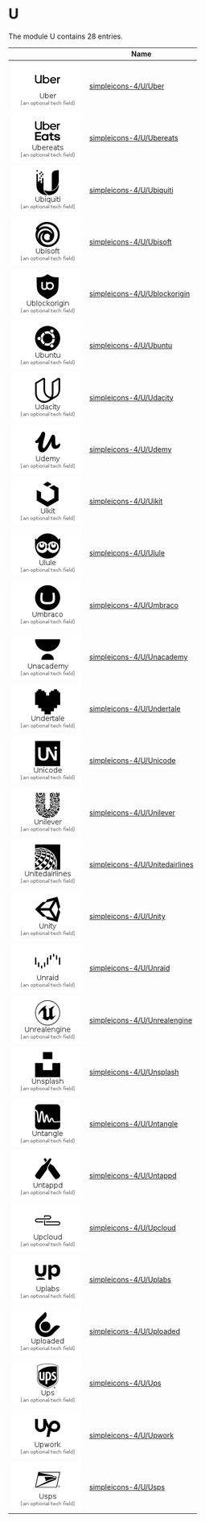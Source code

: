 # U

The module U contains 28 entries.



| |Name|
|:---:|---|
|![Uber](../simpleicons-4/U/Uber.element.png)|[simpleicons-4/U/Uber](../simpleicons-4/U/Uber.md)
|![Ubereats](../simpleicons-4/U/Ubereats.element.png)|[simpleicons-4/U/Ubereats](../simpleicons-4/U/Ubereats.md)
|![Ubiquiti](../simpleicons-4/U/Ubiquiti.element.png)|[simpleicons-4/U/Ubiquiti](../simpleicons-4/U/Ubiquiti.md)
|![Ubisoft](../simpleicons-4/U/Ubisoft.element.png)|[simpleicons-4/U/Ubisoft](../simpleicons-4/U/Ubisoft.md)
|![Ublockorigin](../simpleicons-4/U/Ublockorigin.element.png)|[simpleicons-4/U/Ublockorigin](../simpleicons-4/U/Ublockorigin.md)
|![Ubuntu](../simpleicons-4/U/Ubuntu.element.png)|[simpleicons-4/U/Ubuntu](../simpleicons-4/U/Ubuntu.md)
|![Udacity](../simpleicons-4/U/Udacity.element.png)|[simpleicons-4/U/Udacity](../simpleicons-4/U/Udacity.md)
|![Udemy](../simpleicons-4/U/Udemy.element.png)|[simpleicons-4/U/Udemy](../simpleicons-4/U/Udemy.md)
|![Uikit](../simpleicons-4/U/Uikit.element.png)|[simpleicons-4/U/Uikit](../simpleicons-4/U/Uikit.md)
|![Ulule](../simpleicons-4/U/Ulule.element.png)|[simpleicons-4/U/Ulule](../simpleicons-4/U/Ulule.md)
|![Umbraco](../simpleicons-4/U/Umbraco.element.png)|[simpleicons-4/U/Umbraco](../simpleicons-4/U/Umbraco.md)
|![Unacademy](../simpleicons-4/U/Unacademy.element.png)|[simpleicons-4/U/Unacademy](../simpleicons-4/U/Unacademy.md)
|![Undertale](../simpleicons-4/U/Undertale.element.png)|[simpleicons-4/U/Undertale](../simpleicons-4/U/Undertale.md)
|![Unicode](../simpleicons-4/U/Unicode.element.png)|[simpleicons-4/U/Unicode](../simpleicons-4/U/Unicode.md)
|![Unilever](../simpleicons-4/U/Unilever.element.png)|[simpleicons-4/U/Unilever](../simpleicons-4/U/Unilever.md)
|![Unitedairlines](../simpleicons-4/U/Unitedairlines.element.png)|[simpleicons-4/U/Unitedairlines](../simpleicons-4/U/Unitedairlines.md)
|![Unity](../simpleicons-4/U/Unity.element.png)|[simpleicons-4/U/Unity](../simpleicons-4/U/Unity.md)
|![Unraid](../simpleicons-4/U/Unraid.element.png)|[simpleicons-4/U/Unraid](../simpleicons-4/U/Unraid.md)
|![Unrealengine](../simpleicons-4/U/Unrealengine.element.png)|[simpleicons-4/U/Unrealengine](../simpleicons-4/U/Unrealengine.md)
|![Unsplash](../simpleicons-4/U/Unsplash.element.png)|[simpleicons-4/U/Unsplash](../simpleicons-4/U/Unsplash.md)
|![Untangle](../simpleicons-4/U/Untangle.element.png)|[simpleicons-4/U/Untangle](../simpleicons-4/U/Untangle.md)
|![Untappd](../simpleicons-4/U/Untappd.element.png)|[simpleicons-4/U/Untappd](../simpleicons-4/U/Untappd.md)
|![Upcloud](../simpleicons-4/U/Upcloud.element.png)|[simpleicons-4/U/Upcloud](../simpleicons-4/U/Upcloud.md)
|![Uplabs](../simpleicons-4/U/Uplabs.element.png)|[simpleicons-4/U/Uplabs](../simpleicons-4/U/Uplabs.md)
|![Uploaded](../simpleicons-4/U/Uploaded.element.png)|[simpleicons-4/U/Uploaded](../simpleicons-4/U/Uploaded.md)
|![Ups](../simpleicons-4/U/Ups.element.png)|[simpleicons-4/U/Ups](../simpleicons-4/U/Ups.md)
|![Upwork](../simpleicons-4/U/Upwork.element.png)|[simpleicons-4/U/Upwork](../simpleicons-4/U/Upwork.md)
|![Usps](../simpleicons-4/U/Usps.element.png)|[simpleicons-4/U/Usps](../simpleicons-4/U/Usps.md)

